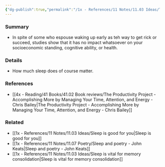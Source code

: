 ```yaml
---
{"dg-publish":true,"permalink":"/1x - References/11 Notes/11.03 Ideas/The time you wake up does not matter/","title":"The time you wake up does not matter","noteIcon":""}
---
```



### Summary
- In spite of some who espouse waking up early as teh way to get rick or succeed, studies show that it has no impact whatsoever on your socioeconomic standing, cognitive ability, or health.

### Details
- How much sleep does of course matter.

### References
- [[4x - Reading/41 Books/41.02 Book reviews/The Productivity Project - Accomplishing More by Managing Your Time, Attention, and Energy - Chris Bailey\|The Productivity Project - Accomplishing More by Managing Your Time, Attention, and Energy - Chris Bailey]]

### Related
- [[1x - References/11 Notes/11.03 Ideas/Sleep is good for you\|Sleep is good for you]]
- [[1x - References/11 Notes/11.07 Poetry/Sleep and poetry - John Keats\|Sleep and poetry - John Keats]]
- [[1x - References/11 Notes/11.03 Ideas/Sleep is vital for memory consolidation\|Sleep is vital for memory consolidation]]
